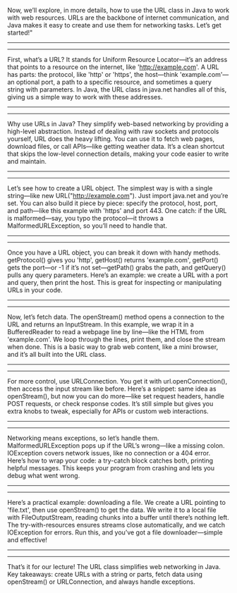 Now, we’ll explore, in more details, how to use the URL class in Java to work with web resources. URLs are the backbone of internet communication, and Java makes it easy to create and use them for networking tasks. Let’s get started!"

-------------------
-------------------

First, what’s a URL? It stands for Uniform Resource Locator—it’s an address that points to a resource on the internet, like 'http://example.com'. A URL has parts: the protocol, like 'http' or 'https', the host—think 'example.com'—an optional port, a path to a specific resource, and sometimes a query string with parameters. In Java, the URL class in java.net handles all of this, giving us a simple way to work with these addresses.

-------------------
-------------------

Why use URLs in Java? They simplify web-based networking by providing a high-level abstraction. Instead of dealing with raw sockets and protocols yourself, URL does the heavy lifting. You can use it to fetch web pages, download files, or call APIs—like getting weather data. It’s a clean shortcut that skips the low-level connection details, making your code easier to write and maintain.

-------------------
-------------------

Let’s see how to create a URL object. The simplest way is with a single string—like new URL("http://example.com"). Just import java.net and you’re set. You can also build it piece by piece: specify the protocol, host, port, and path—like this example with 'https' and port 443. One catch: if the URL is malformed—say, you typo the protocol—it throws a MalformedURLException, so you’ll need to handle that.

-------------------
-------------------

Once you have a URL object, you can break it down with handy methods. getProtocol() gives you 'http', getHost() returns 'example.com', getPort() gets the port—or -1 if it’s not set—getPath() grabs the path, and getQuery() pulls any query parameters. Here’s an example: we create a URL with a port and query, then print the host. This is great for inspecting or manipulating URLs in your code.

-------------------
-------------------

Now, let’s fetch data. The openStream() method opens a connection to the URL and returns an InputStream. In this example, we wrap it in a BufferedReader to read a webpage line by line—like the HTML from 'example.com'. We loop through the lines, print them, and close the stream when done. This is a basic way to grab web content, like a mini browser, and it’s all built into the URL class.

-------------------
-------------------

For more control, use URLConnection. You get it with url.openConnection(), then access the input stream like before. Here’s a snippet: same idea as openStream(), but now you can do more—like set request headers, handle POST requests, or check response codes. It’s still simple but gives you extra knobs to tweak, especially for APIs or custom web interactions.

-------------------
-------------------

Networking means exceptions, so let’s handle them. MalformedURLException pops up if the URL’s wrong—like a missing colon. IOException covers network issues, like no connection or a 404 error. Here’s how to wrap your code: a try-catch block catches both, printing helpful messages. This keeps your program from crashing and lets you debug what went wrong.

-------------------
-------------------

Here’s a practical example: downloading a file. We create a URL pointing to 'file.txt', then use openStream() to get the data. We write it to a local file with FileOutputStream, reading chunks into a buffer until there’s nothing left. The try-with-resources ensures streams close automatically, and we catch IOException for errors. Run this, and you’ve got a file downloader—simple and effective!

-------------------
-------------------

That’s it for our lecture! The URL class simplifies web networking in Java. Key takeaways: create URLs with a string or parts, fetch data using openStream() or URLConnection, and always handle exceptions.

